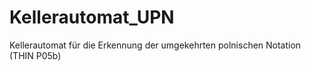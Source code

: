 # Kellerautomat_UPN
Kellerautomat für die Erkennung der umgekehrten polnischen Notation (THIN P05b)
